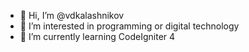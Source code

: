 - 👋 Hi, I’m @vdkalashnikov
- 👀 I’m interested in programming or digital technology
- 🌱 I’m currently learning CodeIgniter 4

<!--- 💞️ I’m looking to collaborate on ...
- 📫 How to reach me ...
- 😄 Pronouns: ...
- ⚡ Fun fact: ...
--->

<!---
vdkalashnikov/vdkalashnikov is a ✨ special ✨ repository because its `README.md` (this file) appears on your GitHub profile.
You can clcck the Preview link to take a look at your changes.
--->
